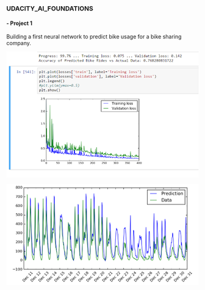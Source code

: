 ### UDACITY_AI_FOUNDATIONS 

#### - Project 1
Building a first neural network to predict bike usage for a bike sharing company.

![alt text](https://github.com/sdux/UDACITY_AI_FOUNDATIONS/blob/master/prj1.png "Project 1 image")

![alt text](https://github.com/sdux/UDACITY_AI_FOUNDATIONS/blob/master/prj1b.png "Project 1b image")
